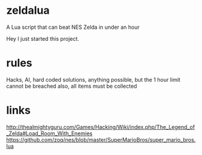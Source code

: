 # zeldalua
A Lua script that can beat NES Zelda in under an hour

Hey I just started this project.

# rules
Hacks, AI, hard coded solutions, anything possible, but the 1 hour limit cannot be breached
also, all items must be collected

# links
http://thealmightyguru.com/Games/Hacking/Wiki/index.php/The_Legend_of_Zelda#Load_Room_With_Enemies
https://github.com/zoq/nes/blob/master/SuperMarioBros/super_mario_bros.lua
